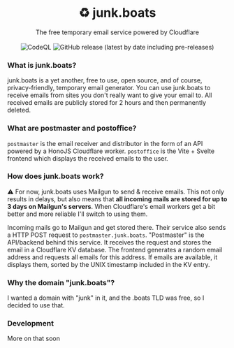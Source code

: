 <h1 align="center">♻️ junk.boats</h1>
<p align="center">The free temporary email service powered by Cloudflare
<br>
</br>
<img alt="CodeQL" src="https://github.com/berrysauce/junk.boats/actions/workflows/github-code-scanning/codeql/badge.svg">
<img alt="GitHub release (latest by date including pre-releases)" src="https://img.shields.io/github/v/release/berrysauce/junk.boats?color=blue&include_prereleases&label=latest%20release">
</p>

### What is junk.boats?
junk.boats is a yet another, free to use, open source, and of course, privacy-friendly, temporary email generator. You can use junk.boats to receive emails from sites you don't really want to give your email to. All received emails are publicly stored for 2 hours and then permanently deleted.

### What are postmaster and postoffice?
`postmaster` is the email receiver and distributor in the form of an API powered by a HonoJS Cloudflare worker. `postoffice` is the Vite + Svelte frontend which displays the received emails to the user.

### How does junk.boats work?
⚠️ For now, junk.boats uses Mailgun to send & receive emails. This not only results in delays, but also means that **all incoming mails are stored for up to 3 days on Mailgun's servers**. When Cloudflare's email workers get a bit better and more reliable I'll switch to using them.

Incoming mails go to Mailgun and get stored there. Their service also sends a HTTP POST request to `postmaster.junk.boats`. "Postmaster" is the API/backend behind this service. It receives the request and stores the email in a Cloudflare KV database. The frontend generates a random email address and requests all emails for this address. If emails are available, it displays them, sorted by the UNIX timestamp included in the KV entry.

### Why the domain "junk.boats"?
I wanted a domain with "junk" in it, and the .boats TLD was free, so I decided to use that.

### Development
More on that soon
